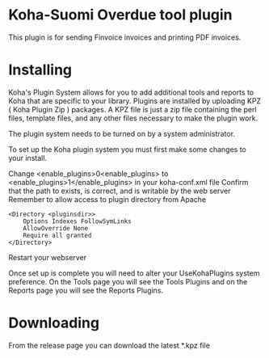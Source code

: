 # Koha-Suomi Overdue tool plugin

This plugin is for sending Finvoice invoices and printing PDF invoices.

# Installing

Koha's Plugin System allows for you to add additional tools and reports to Koha that are specific to your library. Plugins are installed by uploading KPZ ( Koha Plugin Zip ) packages. A KPZ file is just a zip file containing the perl files, template files, and any other files necessary to make the plugin work.

The plugin system needs to be turned on by a system administrator.

To set up the Koha plugin system you must first make some changes to your install.

Change <enable_plugins>0<enable_plugins> to <enable_plugins>1</enable_plugins> in your koha-conf.xml file
Confirm that the path to <pluginsdir> exists, is correct, and is writable by the web server
Remember to allow access to plugin directory from Apache

    <Directory <pluginsdir>>
        Options Indexes FollowSymLinks
        AllowOverride None
        Require all granted
    </Directory>

Restart your webserver

Once set up is complete you will need to alter your UseKohaPlugins system preference. On the Tools page you will see the Tools Plugins and on the Reports page you will see the Reports Plugins.

# Downloading

From the release page you can download the latest \*.kpz file
